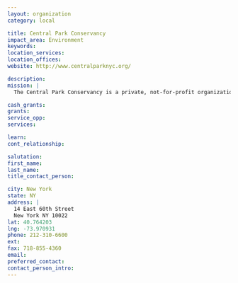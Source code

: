 ```yaml
---
layout: organization
category: local

title: Central Park Conservancy
impact_area: Environment
keywords: 
location_services: 
location_offices: 
website: http://www.centralparknyc.org/

description: 
mission: |
  The Central Park Conservancy is a private, not-for-profit organization founded in 1980 that manages Central Park under a contract with the City of New York/Department of Parks and Recreation 

cash_grants: 
grants: 
service_opp: 
services: 

learn: 
cont_relationship: 

salutation: 
first_name: 
last_name: 
title_contact_person: 

city: New York
state: NY
address: |
  14 East 60th Street     
  New York NY 10022
lat: 40.764203
lng: -73.970931
phone: 212-310-6600
ext: 
fax: 718-855-4360
email: 
preferred_contact: 
contact_person_intro: 
---
```

